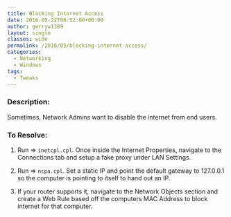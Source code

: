 ```yaml
---
title: Blocking Internet Access
date: 2016-05-22T06:52:00+00:00
author: gerryw1389
layout: single
classes: wide
permalink: /2016/05/blocking-internet-access/
categories:
  - Networking
  - Windows
tags:
  - Tweaks
---
```

<!--more-->

### Description:

Sometimes, Network Admins want to disable the internet from end users.

### To Resolve:

1. Run => `inetcpl.cpl`. Once inside the Internet Properties, navigate to the Connections tab and setup a fake proxy under LAN Settings.

2. Run => `ncpa.cpl`. Set a static IP and point the default gateway to 127.0.0.1 so the computer is pointing to itself to hand out an IP.

3. If your router supports it, navigate to the Network Objects section and create a Web Rule based off the computers MAC Address to block internet for that computer.